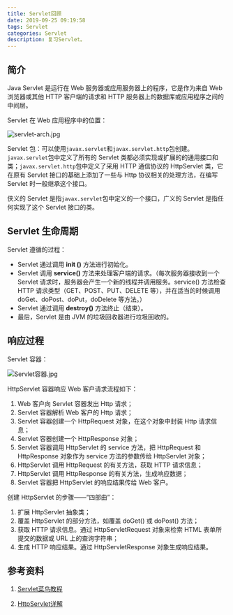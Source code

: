 ```yaml
---
title: Servlet回顾
date: 2019-09-25 09:19:58
tags: Servlet
categories: Servlet
description: 复习Servlet。
---
```


## 简介

Java Servlet 是运行在 Web 服务器或应用服务器上的程序，它是作为来自 Web 浏览器或其他 HTTP 客户端的请求和 HTTP 服务器上的数据库或应用程序之间的中间层。

Servlet 在 Web 应用程序中的位置：

![servlet-arch.jpg](http://ww1.sinaimg.cn/large/005Mjp9lly1g7bi59gl6rj308j05jwep.jpg)

Servlet 包：可以使用`javax.servlet`和`javax.servlet.http`包创建。`javax.servlet`包中定义了所有的 Servlet 类都必须实现或扩展的的通用接口和类；`javax.servlet.http`包中定义了采用 HTTP 通信协议的 HttpServlet 类，它在原有 Servlet 接口的基础上添加了一些与 Http 协议相关的处理方法，在编写 Servlet 时一般继承这个接口。

侠义的 Servlet 是指`javax.servlet`包中定义的一个接口，广义的 Servlet 是指任何实现了这个 Servlet 接口的类。

## Servlet 生命周期

Servlet 遵循的过程：

- Servlet 通过调用 **init ()** 方法进行初始化。
- Servlet 调用 **service()** 方法来处理客户端的请求。（每次服务器接收到一个 Servlet 请求时，服务器会产生一个新的线程并调用服务。service() 方法检查 HTTP 请求类型（GET、POST、PUT、DELETE 等），并在适当的时候调用 doGet、doPost、doPut，doDelete 等方法。）
- Servlet 通过调用 **destroy()** 方法终止（结束）。
- 最后，Servlet 是由 JVM 的垃圾回收器进行垃圾回收的。

## 响应过程

Servlet 容器：

![Servlet容器.jpg](http://ww1.sinaimg.cn/large/005Mjp9lly1g7bjlxk19rj30ev05v0sq.jpg)

HttpServlet 容器响应 Web 客户请求流程如下：

1. Web 客户向 Servlet 容器发出 Http 请求；
2. Servlet 容器解析 Web 客户的 Http 请求；
3. Servlet 容器创建一个 HttpRequest 对象，在这个对象中封装 Http 请求信息；
4. Servlet 容器创建一个 HttpResponse 对象；
5. Servlet 容器调用 HttpServlet 的 service 方法，把 HttpRequest 和 HttpResponse 对象作为 service 方法的参数传给 HttpServlet 对象；
6. HttpServlet 调用 HttpRequest 的有关方法，获取 HTTP 请求信息；
7. HttpServlet 调用 HttpResponse 的有关方法，生成响应数据；
8. Servlet 容器把 HttpServlet 的响应结果传给 Web 客户。

创建 HttpServlet 的步骤——“四部曲”：

1. 扩展 HttpServlet 抽象类；
2. 覆盖 HttpServlet 的部分方法，如覆盖 doGet() 或 doPost() 方法；
3. 获取 HTTP 请求信息。通过 HttpServletRequest 对象来检索 HTML 表单所提交的数据或 URL 上的查询字符串；
4. 生成 HTTP 响应结果。通过 HttpServletResponse 对象生成响应结果。

## 参考资料

1. [Servlet菜鸟教程](http://www.runoob.com/servlet/servlet-first-example.html)

2. [HttpServlet详解](https://www.cnblogs.com/panjun-Donet/archive/2010/02/22/1671290.html)